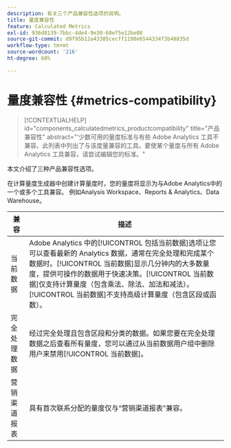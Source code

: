 ```yaml
---
description: 有关三个产品兼容性选项的说明。
title: 量度兼容性
feature: Calculated Metrics
exl-id: 936d8139-7bbc-4de4-9e30-60ef5e12be08
source-git-commit: d9f95b12a43305cecff1190e6544334f3b48835d
workflow-type: tm+mt
source-wordcount: '216'
ht-degree: 68%

---
```


# 量度兼容性 {#metrics-compatibility}

>[!CONTEXTUALHELP]
>id="components_calculatedmetrics_productcompatibility"
>title="产品兼容性"
>abstract="&#39;少数可用的量度标准与有些 Adobe Analytics 工具不兼容。此列表中列出了与该度量兼容的工具。要使某个量度与所有 Adobe Analytics 工具兼容，请尝试编辑您的标准。"

本文介绍了三种产品兼容性选项。

在计算量度生成器中创建计算量度时，您的量度将显示为与Adobe Analytics中的一个或多个工具兼容。 例如Analysis Workspace、Reports &amp; Analytics、Data Warehouse。


| 兼容 | 描述 |
| --- | --- |
| 当前数据 | Adobe Analytics 中的[!UICONTROL 包括当前数据]选项让您可以查看最新的 Analytics 数据，通常在完全处理和完成某个数据时。[!UICONTROL 当前数据]显示几分钟内的大多数量度，提供可操作的数据用于快速决策。[!UICONTROL 当前数据]仅支持计算量度（包含乘法、除法、加法和减法）。[!UICONTROL 当前数据]不支持高级计算量度（包含区段或函数）。 |
| 完全处理数据 | 经过完全处理且包含区段和分类的数据。如果您要在完全处理数据之后查看所有量度，您可以通过从当前数据用户组中删除用户来禁用[!UICONTROL 当前数据]。 |
| 营销渠道报表 | 具有首次联系分配的量度仅与“营销渠道报表”兼容。 |
